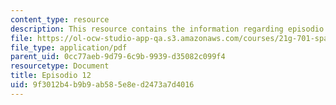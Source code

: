 ```yaml
---
content_type: resource
description: This resource contains the information regarding episodio 12.
file: https://ol-ocw-studio-app-qa.s3.amazonaws.com/courses/21g-701-spanish-i-fall-2003/9f3012b4b9b9ab585e8ed2473a7d4016_MIT21G_701F03_12repas.pdf
file_type: application/pdf
parent_uid: 0cc77aeb-9d79-6c9b-9939-d35082c099f4
resourcetype: Document
title: Episodio 12
uid: 9f3012b4-b9b9-ab58-5e8e-d2473a7d4016
---
```

